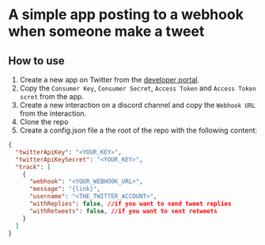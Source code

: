 # A simple app posting to a webhook when someone make a tweet

## How to use

1. Create a new app on Twitter from the [developer portal](https://developer.twitter.com/en/apps).
2. Copy the `Consumer Key`, `Consumer Secret`, `Access Token` and `Access Token scret` from the app.
3. Create a new interaction on a discord channel and copy the `Webhook URL` from the interaction.
4. Clone the repo
5. Create a config.json file a the root of the repo with the following content:

```json
{
  "twitterApiKey": "<YOUR_KEY>",
  "twitterApiKeySecret": "<YOUR_KEY>",
  "track": [
    {
      "webhook": "<YOUR_WEBHOOK_URL>",
      "message": "{link}",
      "username": "<THE_TWITTER_ACCOUNT>",
      "withReplies": false, //if you want to send tweet replies
      "withRetweets": false, //if you want to sent retweets
    }
  ]
}
```
